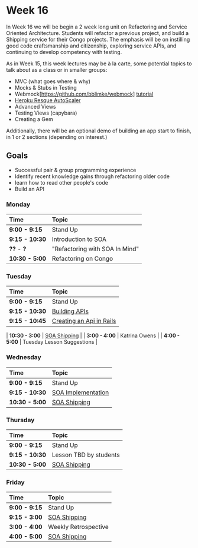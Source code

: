 # Week 16

In Week 16 we will be begin a 2 week long unit on Refactoring and Service Oriented Architecture. Students will refactor a previous project, and build a Shipping service for their Congo projects. The emphasis will be on instilling good code craftsmanship and citizenship, exploring service APIs, and continuing to develop competency with testing.

As in Week 15, this week lectures may be à la carte, some potential topics to talk about as a class or in smaller groups:

- MVC (what goes where & why)
- Mocks & Stubs in Testing
- Webmock[https://github.com/bblimke/webmock] [tutorial](http://marnen.github.io/webmock-presentation/webmock.html#(1))
- [Heroku Resque AutoScaler](https://github.com/G5/heroku_resque_autoscaler)
- Advanced Views
- Testing Views (capybara)
- Creating a Gem

Additionally, there will be an optional demo of building an app start to finish, in 1 or 2 sections (depending on interest.)

## Goals
- Successful pair & group programming experience
- Identify recent knowledge gains through refactoring older code
- learn how to read other people's code
- Build an API

### Monday

| Time             | Topic                                  |
|:-----------------|:---------------------------------------|
| **9:00 - 9:15**  | Stand Up                               |
| **9:15 - 10:30** | Introduction to SOA                    |
| **??** - **?**   | "Refactoring with SOA In Mind"         |
| **10:30 - 5:00** | Refactoring on Congo                   |

### Tuesday

| Time             | Topic                                     |
|:-----------------|:------------------------------------------|
| **9:00 - 9:15**  | Stand Up                                  |
| **9:15 - 10:30** | [Building APIs](tuesday/building_apis.md) |
| **9:15 - 10:45**  | [Creating an Api in Rails](../week12/wednesday/creating-an-api-in-rails.md)|

| **10:30 - 3:00** | [SOA Shipping](shipping_service.md)       |
| **3:00 - 4:00**  | Katrina Owens                             |
| **4:00 - 5:00**  | Tuesday Lesson Suggestions                |


### Wednesday
| Time              | Topic                                                 |
|:------------------|:------------------------------------------------------|
| **9:00 - 9:15**   | Stand Up                                              |
| **9:15 - 10:30**  | [SOA Implementation](wednesday/soa_implementation.md) |
| **10:30 - 5:00**  | [SOA Shipping](shipping_service.md)                   |


### Thursday

| Time             | Topic                               |
|:-----------------|:------------------------------------|
| **9:00 - 9:15**  | Stand Up                            |
| **9:15 - 10:30** | Lesson TBD by students              |
| **10:30 - 5:00** | [SOA Shipping](shipping_service.md) |



### Friday

| Time            | Topic                               |
|:----------------|:------------------------------------|
| **9:00 - 9:15** | Stand Up                            |
| **9:15 - 3:00** | [SOA Shipping](shipping_service.md) |
| **3:00 - 4:00** | Weekly Retrospective                |
| **4:00 - 5:00** | [SOA Shipping](shipping_service.md) |
